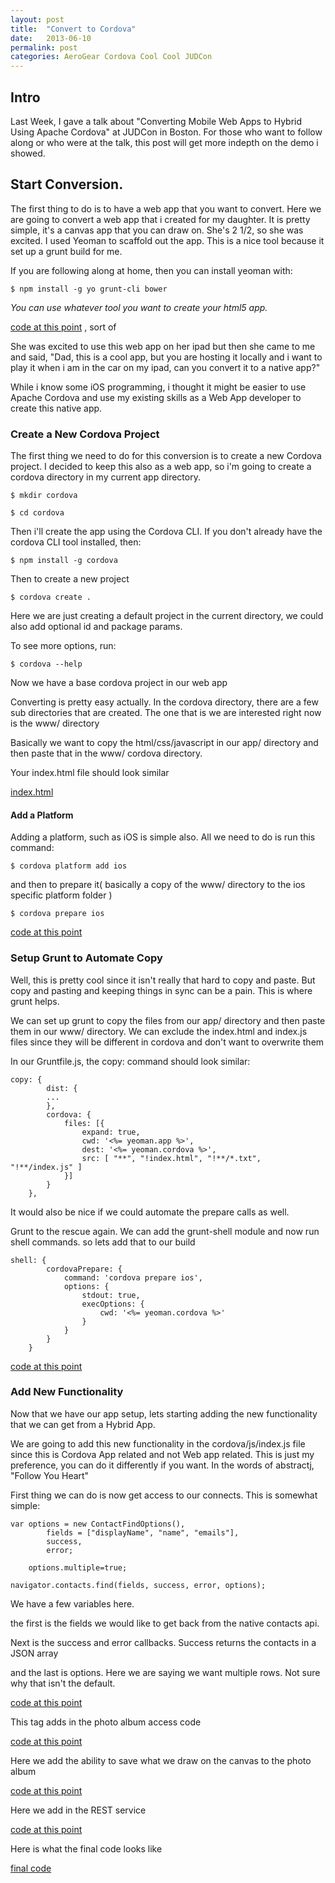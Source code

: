 ```yaml
---
layout: post
title:  "Convert to Cordova"
date:   2013-06-10
permalink: post
categories: AeroGear Cordova Cool Cool JUDCon 
---
```


## Intro

Last Week, I gave a talk about "Converting Mobile Web Apps to Hybrid Using Apache Cordova" at JUDCon in Boston.  For those who want to follow along or who were at the talk,  this post will get more indepth on the demo i showed.

## Start Conversion.

The first thing to do is to have a web app that you want to convert.  Here we are going to convert a web app that i created for my daughter.  It is pretty simple,  it's a canvas app that you can draw on.  She's 2 1/2, so she was excited.  I used Yeoman to scaffold out the app.   This is a nice tool because it set up a grunt build for me.

If you are following along at home, then you can install yeoman with:

    $ npm install -g yo grunt-cli bower

_You can use whatever tool you want to create your html5 app._

[code at this point](https://github.com/lholmquist/judcon2013/tree/1.0.1) ,  sort of

She was excited to use this web app on her ipad but then she came to me and said, "Dad,  this is a cool app,  but you are hosting it locally and i want to play it when i am in the car on my ipad,   can you convert it to a native app?"

While i know some iOS programming,  i thought it might be easier to use Apache Cordova and use my existing skills as a Web App developer to create this native app.

### Create a New Cordova Project

The first thing we need to do for this conversion is to create a new Cordova project.  I decided to keep this also as a web app, so i'm going to create a cordova directory in my current app directory.

    $ mkdir cordova

    $ cd cordova

Then i'll create the app using the Cordova CLI.  If you don't already have the cordova CLI tool installed, then:

    $ npm install -g cordova

Then to create a new project

    $ cordova create .

Here we are just creating a default project in the current directory,  we could also add optional id and package params.

To see more options, run:

    $ cordova --help

Now we have a base cordova project in our web app

Converting is pretty easy actually.  In the cordova directory, there are a few sub directories that are created.  The one that is we are interested right now is the www/ directory

Basically we want to copy the html/css/javascript in our app/ directory and then paste that in the www/ cordova directory.

Your index.html file should look similar

[index.html](https://github.com/lholmquist/judcon2013/blob/1.1.0/cordova/www/index.html)


#### Add a Platform

Adding a platform, such as iOS is simple also. All we need to do is run this command:

    $ cordova platform add ios

and then to prepare it( basically a copy of the www/ directory to the ios specific platform folder )

    $ cordova prepare ios

[code at this point](https://github.com/lholmquist/judcon2013/tree/1.1.0)


### Setup Grunt to Automate Copy

Well, this is pretty cool since it isn't really that hard to copy and paste.  But copy and pasting and keeping things in sync can be a pain.  This is where grunt helps.

We can set up grunt to copy the files from our app/ directory and then paste them in our www/ directory.  We can exclude the index.html and index.js files since they will be different in cordova and don't want to overwrite them

In our Gruntfile.js, the copy: command should look similar:

    copy: {
            dist: {
            ...
            },
            cordova: {
                files: [{
                    expand: true,
                    cwd: '<%= yeoman.app %>',
                    dest: '<%= yeoman.cordova %>',
                    src: [ "**", "!index.html", "!**/*.txt", "!**/index.js" ]
                }]
            }
        },


It would also be nice if we could automate the prepare calls as well.

Grunt to the rescue again.  We can add the grunt-shell module and now run shell commands.  so lets add that to our build

    shell: {
            cordovaPrepare: {
                command: 'cordova prepare ios',
                options: {
                    stdout: true,
                    execOptions: {
                        cwd: '<%= yeoman.cordova %>'
                    }
                }
            }
        }

[code at this point](https://github.com/lholmquist/judcon2013/tree/1.1.1)


### Add New Functionality

Now that we have our app setup, lets starting adding the new functionality that we can get from a Hybrid App.

We are going to add this new functionality in the cordova/js/index.js file since this is Cordova App related and not Web app related.  This is just my preference, you can do it differently if you want.  In the words of abstractj,  "Follow You Heart"

First thing we can do is now get access to our connects.  This is somewhat simple:

    var options = new ContactFindOptions(),
            fields = ["displayName", "name", "emails"],
            success,
            error;

        options.multiple=true;

    navigator.contacts.find(fields, success, error, options);

We have a few variables here.

the first is the fields we would like to get back from the native contacts api.

Next is the success and error callbacks. Success returns the contacts in a JSON array

and the last is options.   Here we are saying we want multiple rows.  Not sure why that isn't the default.


[code at this point](https://github.com/lholmquist/judcon2013/tree/1.2.0)


This tag adds in the photo album access code

[code at this point](https://github.com/lholmquist/judcon2013/tree/1.3.0)


Here we add the ability to save what we draw on the canvas to the photo album

[code at this point](https://github.com/lholmquist/judcon2013/tree/1.4.0)


Here we add in the REST service

[code at this point](https://github.com/lholmquist/judcon2013/tree/1.5.0)


Here is what the final code looks like

[final code](https://github.com/lholmquist/judcon2013)






